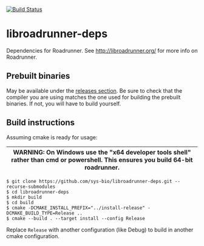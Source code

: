 [![Build Status](https://dev.azure.com/TheRoadrunnerProject/libroadrunner-deps/_apis/build/status/libroadrunner-deps?branchName=master)](https://dev.azure.com/TheRoadrunnerProject/libroadrunner-deps/_build/latest?definitionId=9&branchName=master)
# libroadrunner-deps
Dependencies for Roadrunner. See http://libroadrunner.org/ for more info on Roadrunner.

## Prebuilt binaries
May be available under the [releases section](https://github.com/CiaranWelsh/libroadrunner-deps/releases/tag/v2.0.1). Be sure to check that the compiler you are using matches the one used for building the prebuilt binaries. If not, you will have to build yourself. 

## Build instructions   
Assuming cmake is ready for usage:

| WARNING: On Windows use the "x64 developer tools shell" rather than cmd or powershell. This ensures you build 64-bit roadrunner.
| --- |

```
$ git clone https://github.com/sys-bio/libroadrunner-deps.git --recurse-submodules
$ cd libroadrunner-deps
$ mkdir build
$ cd build
$ cmake -DCMAKE_INSTALL_PREFIX="../install-release" -DCMAKE_BUILD_TYPE=Release ..
$ cmake --build . --target install --config Release
```
  
Replace `Release` with another configuration (like Debug) to build in another cmake configuration.
   
   
   
   
   
   
   
   
   
   
   
 
